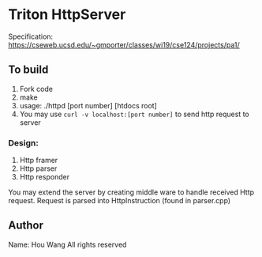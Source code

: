 # Triton HttpServer

Specification: https://cseweb.ucsd.edu/~gmporter/classes/wi19/cse124/projects/pa1/

## To build

1. Fork code
2. make
3. usage: ./httpd [port number] [htdocs root]
4. You may use `curl -v localhost:[port number]` to send http request to server

### Design:
1. Http framer
2. Http parser
3. Http responder

You may extend the server by creating middle ware to handle received Http request.
Request is parsed into HttpInstruction (found in parser.cpp)

## Author
Name: Hou Wang
All rights reserved 


